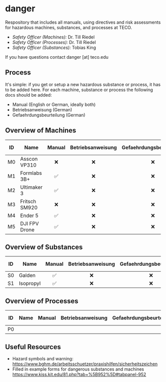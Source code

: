# danger
Respository that includes all manuals, using directives and risk assessments for hazardous machines, substances, and processes at TECO.

- *Safety Officer (Machines):* Dr. Till Riedel
- *Safety Officer (Processes):* Dr. Till Riedel
- *Safety Officer (Substances):* Tobias King

If you have questions contact danger [at] teco.edu

## Process
It's simple: if you get or setup a new hazardous substance or process, it has to be added here. For each machine, substance or process the following docs should be added:
- Manual (English or German, ideally both)
- Betriebsanweisung (German)
- Gefaehrdungsbeurteilung (German)

## Overview of Machines
| ID            | Name                        | Manual          | Betriebsanweisung   | Gefaehrdungsbeurteilung   | Last Checked |
| ------------- | --------------------------- | :-------------: | :-----------------: | :-----------------------: | :------------: |              
| M0            |  Asscon VP310               | ❌              |  ❌                 | ❌                        | never        |
| M1            |  Formlabs 3B+               | ✅              |  ❌                 | ❌                        | never        | 
| M2            |  Ultimaker 3                | ✅              |  ❌                 | ❌                        | never        | 
| M3            |  Fritsch SM920              | ❌              |  ❌                 | ❌                        | never        | 
| M4            |  Ender 5                    | ✅              |  ❌                 | ❌                        | never        |
| M5            |  DJI FPV Drone              | ✅              |  ❌                 | ❌                        | never        |
  
## Overview of Substances
| ID            | Name                        | Manual          | Betriebsanweisung   | Gefaehrdungsbeurteilung   | Database Entry   | Last Checked |
| ------------- | --------------------------- | :-------------: | :-----------------: | :-----------------------: | :--------------: | :------------: |              
| S0            |  Galden                     | ✅              |  ❌                  | ❌                       | ❌               | never        |
| S1            |  Isopropyl                  | ✅              |  ❌                  | ❌                       | ❌               | never        | 

## Overview of Processes
| ID            | Name                        | Manual          | Betriebsanweisung   | Gefaehrdungsbeurteilung   | Last Checked |
| ------------- | --------------------------- | :-------------: | :-----------------: | :-----------------------: | :------------: |              
| P0            |                             |                 |                     |                           |                |

## Useful Resources
- Hazard symbols and warning: https://www.bghm.de/arbeitsschuetzer/praxishilfen/sicherheitszeichen
- Filled in example forms for dangerous substances and machines https://www.kiss.kit.edu/81.php?tab=%5B952%5D#tabpanel-952
